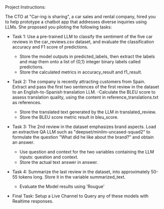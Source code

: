 Project Instructions:

The CTO at "Car-ing is sharing", a car sales and rental company, hired you to help prototype a chatbot app that addresses diverse inquiries using LLMs. She proposed you piloting the following tasks:

- Task 1: Use a pre-trained LLM to classify the sentiment of the five car reviews in the car_reviews.csv dataset, and evaluate the classification accuracy and F1 score of predictions.
    - Store the model outputs in predicted_labels, then extract the labels and map them onto a list of {0,1} integer binary labels called predictions.
    - Store the calculated metrics in accuracy_result and f1_result.
- Task 2: The company is recently attracting customers from Spain. Extract and pass the first two sentences of the first review in the dataset to an English-to-Spanish translation LLM. 
    -Calculate the BLEU score to assess translation quality, using the content in reference_translations.txt as references.
    - Store the translated text generated by the LLM in translated_review.
    - Store the BLEU score metric result in bleu_score.
- Task 3: The 2nd review in the dataset emphasizes brand aspects. Load an extractive QA LLM such as "deepset/minilm-uncased-squad2" to formulate the question "What did he like about the brand?" and obtain an answer.
    - Use question and context for the two variables containing the LLM inputs: question and context.
    - Store the actual text answer in answer.
- Task 4: Summarize the last review in the dataset, into approximately 50-55 tokens long. Store it in the variable summarized_text. 
    - Evaluate the Model results using 'Rougue'

- Final Task: Setup a Live Channel to Query any of these models with Realtime responses. 

